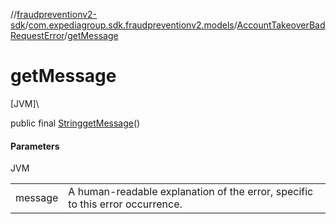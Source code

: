 //[fraudpreventionv2-sdk](../../../index.md)/[com.expediagroup.sdk.fraudpreventionv2.models](../index.md)/[AccountTakeoverBadRequestError](index.md)/[getMessage](get-message.md)

# getMessage

[JVM]\

public final [String](https://docs.oracle.com/javase/8/docs/api/java/lang/String.html)[getMessage](get-message.md)()

#### Parameters

JVM

| | |
|---|---|
| message | A human-readable explanation of the error, specific to this error occurrence. |
